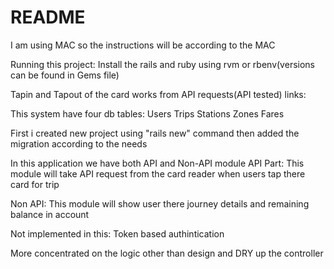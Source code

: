 # README
I am using MAC so the instructions will be according to the MAC

Running this project:
Install the rails and ruby using rvm or rbenv(versions can be found in Gems file)

Tapin and Tapout of the card works from API requests(API tested)
links:

This system have four db tables:
Users
Trips
Stations
Zones
Fares

First i created new project using "rails new" command then added the migration according to the needs

In this application we have both API and Non-API module
API Part:
This module will take API request from the card reader when users tap there card for trip

Non API:
This module will show user there journey details and remaining balance in account

Not implemented in this:
Token based authintication

More concentrated on the logic other than design and DRY up the controller
